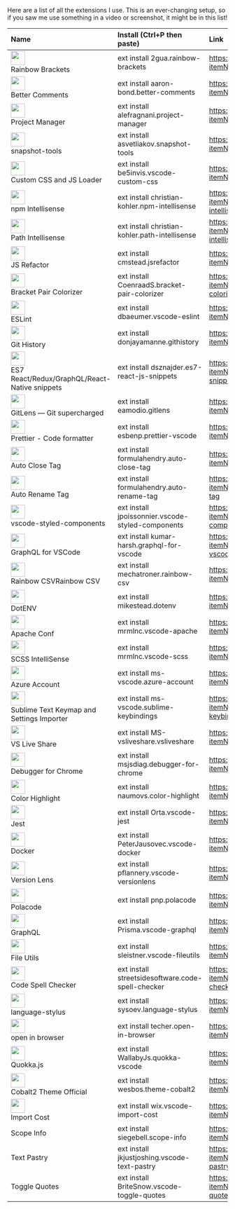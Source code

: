 Here are a list of all the extensions I use. This is an ever-changing setup, so if you saw me use something in a video or screenshot, it might be in this list!

| Name                                                                                                                                                                                                                            | Install (Ctrl+P then paste)                       | Link                                                                                      |
| :------------------------------------------------------------------------------------------------------------------------------------------------------------------------------------------------------------------------------ | :------------------------------------------------ | :---------------------------------------------------------------------------------------- |
| <img src="https://2gua.gallerycdn.vsassets.io/extensions/2gua/rainbow-brackets/0.0.6/1474455607820/Microsoft.VisualStudio.Services.Icons.Default" width="32"> <br> Rainbow Brackets                                             | ext install 2gua.rainbow-brackets                 | https://marketplace.visualstudio.com/items?itemName=2gua.rainbow-brackets                 |
| <img src="https://aaron-bond.gallerycdn.vsassets.io/extensions/aaron-bond/better-comments/1.3.0/1536874978108/Microsoft.VisualStudio.Services.Icons.Default" width="32"> <br> Better Comments                                   | ext install aaron-bond.better-comments            | https://marketplace.visualstudio.com/items?itemName=aaron-bond.better-comments            |
| <img src="https://alefragnani.gallerycdn.vsassets.io/extensions/alefragnani/project-manager/9.0.0/1537327344243/Microsoft.VisualStudio.Services.Icons.Default" width="32"> <br> Project Manager                                 | ext install alefragnani.project-manager           | https://marketplace.visualstudio.com/items?itemName=alefragnani.project-manager           |
| <img src="https://asvetliakov.gallerycdn.vsassets.io/extensions/asvetliakov/snapshot-tools/0.0.7/1509066699874/Microsoft.VisualStudio.Services.Icons.Default" width="32"> <br> snapshot-tools                                   | ext install asvetliakov.snapshot-tools            | https://marketplace.visualstudio.com/items?itemName=asvetliakov.snapshot-tools            |
| <img src="https://be5invis.gallerycdn.vsassets.io/extensions/be5invis/vscode-custom-css/3.0.0/1537015799428/Microsoft.VisualStudio.Services.Icons.Default" width="32"> <br> Custom CSS and JS Loader                            | ext install be5invis.vscode-custom-css            | https://marketplace.visualstudio.com/items?itemName=be5invis.vscode-custom-css            |
| <img src="https://christian-kohler.gallerycdn.vsassets.io/extensions/christian-kohler/npm-intellisense/1.3.0/1487797010221/Microsoft.VisualStudio.Services.Icons.Default" width="32"> <br> npm Intellisense                     | ext install christian-kohler.npm-intellisense     | https://marketplace.visualstudio.com/items?itemName=christian-kohler.npm-intellisense     |
| <img src="https://christian-kohler.gallerycdn.vsassets.io/extensions/christian-kohler/path-intellisense/1.4.2/1494488953003/Microsoft.VisualStudio.Services.Icons.Default" width="32"> <br> Path Intellisense                   | ext install christian-kohler.path-intellisense    | https://marketplace.visualstudio.com/items?itemName=christian-kohler.path-intellisense    |
| <img src="https://cmstead.gallerycdn.vsassets.io/extensions/cmstead/jsrefactor/2.14.1/1534546853617/Microsoft.VisualStudio.Services.Icons.Default" width="32"> <br> JS Refactor                                                 | ext install cmstead.jsrefactor                    | https://marketplace.visualstudio.com/items?itemName=cmstead.jsrefactor                    |
| <img src="https://coenraads.gallerycdn.vsassets.io/extensions/coenraads/bracket-pair-colorizer/1.0.60/1537012563426/Microsoft.VisualStudio.Services.Icons.Default" width="32"> <br> Bracket Pair Colorizer                      | ext install CoenraadS.bracket-pair-colorizer      | https://marketplace.visualstudio.com/items?itemName=CoenraadS.bracket-pair-colorizer      |
| <img src="https://dbaeumer.gallerycdn.vsassets.io/extensions/dbaeumer/vscode-eslint/1.6.0/1536661436008/Microsoft.VisualStudio.Services.Icons.Default" width="32"> <br> ESLint                                                  | ext install dbaeumer.vscode-eslint                | https://marketplace.visualstudio.com/items?itemName=dbaeumer.vscode-eslint                |
| <img src="https://donjayamanne.gallerycdn.vsassets.io/extensions/donjayamanne/githistory/0.4.2/1531844658978/Microsoft.VisualStudio.Services.Icons.Default" width="32"> <br> Git History                                        | ext install donjayamanne.githistory               | https://marketplace.visualstudio.com/items?itemName=donjayamanne.githistory               |
| <img src="https://dsznajder.gallerycdn.vsassets.io/extensions/dsznajder/es7-react-js-snippets/1.8.6/1535318701167/Microsoft.VisualStudio.Services.Icons.Default" width="32"> <br> ES7 React/Redux/GraphQL/React-Native snippets | ext install dsznajder.es7-react-js-snippets       | https://marketplace.visualstudio.com/items?itemName=dsznajder.es7-react-js-snippets       |
| <img src="https://eamodio.gallerycdn.vsassets.io/extensions/eamodio/gitlens/8.5.6/1534910556653/Microsoft.VisualStudio.Services.Icons.Default" width="32"> <br> GitLens — Git supercharged                                      | ext install eamodio.gitlens                       | https://marketplace.visualstudio.com/items?itemName=eamodio.gitlens                       |
| <img src="https://esbenp.gallerycdn.vsassets.io/extensions/esbenp/prettier-vscode/1.6.1/1533816304474/Microsoft.VisualStudio.Services.Icons.Default" width="32"> <br> Prettier - Code formatter                                 | ext install esbenp.prettier-vscode                | https://marketplace.visualstudio.com/items?itemName=esbenp.prettier-vscode                |
| <img src="https://formulahendry.gallerycdn.vsassets.io/extensions/formulahendry/auto-close-tag/0.5.6/1518852273382/Microsoft.VisualStudio.Services.Icons.Default" width="32"> <br> Auto Close Tag                               | ext install formulahendry.auto-close-tag          | https://marketplace.visualstudio.com/items?itemName=formulahendry.auto-close-tag          |
| <img src="https://formulahendry.gallerycdn.vsassets.io/extensions/formulahendry/auto-rename-tag/0.0.15/1509790377763/Microsoft.VisualStudio.Services.Icons.Default" width="32"> <br> Auto Rename Tag                            | ext install formulahendry.auto-rename-tag         | https://marketplace.visualstudio.com/items?itemName=formulahendry.auto-rename-tag         |
| <img src="https://jpoissonnier.gallerycdn.vsassets.io/extensions/jpoissonnier/vscode-styled-components/0.0.21/1531325271018/Microsoft.VisualStudio.Services.Icons.Default" width="32"> <br> vscode-styled-components            | ext install jpoissonnier.vscode-styled-components | https://marketplace.visualstudio.com/items?itemName=jpoissonnier.vscode-styled-components |
| <img src="https://kumar-harsh.gallerycdn.vsassets.io/extensions/kumar-harsh/graphql-for-vscode/1.12.1/1532879005214/Microsoft.VisualStudio.Services.Icons.Default" width="32"> <br> GraphQL for VSCode                          | ext install kumar-harsh.graphql-for-vscode        | https://marketplace.visualstudio.com/items?itemName=kumar-harsh.graphql-for-vscode        |
| <img src="https://mechatroner.gallerycdn.vsassets.io/extensions/mechatroner/rainbow-csv/0.5.0/1535766192850/Microsoft.VisualStudio.Services.Icons.Default" width="32"> <br> Rainbow CSVRainbow CSV                              | ext install mechatroner.rainbow-csv               | https://marketplace.visualstudio.com/items?itemName=mechatroner.rainbow-csv               |
| <img src="https://mikestead.gallerycdn.vsassets.io/extensions/mikestead/dotenv/1.0.1/1519894859412/Microsoft.VisualStudio.Services.Icons.Default" width="32"> <br> DotENV                                                       | ext install mikestead.dotenv                      | https://marketplace.visualstudio.com/items?itemName=mikestead.dotenv                      |
| <img src="https://mrmlnc.gallerycdn.vsassets.io/extensions/mrmlnc/vscode-apache/1.1.1/1488727039706/Microsoft.VisualStudio.Services.Icons.Default" width="32"> <br> Apache Conf                                                 | ext install mrmlnc.vscode-apache                  | https://marketplace.visualstudio.com/items?itemName=mrmlnc.vscode-apache                  |
| <img src="https://mrmlnc.gallerycdn.vsassets.io/extensions/mrmlnc/vscode-scss/0.6.2/1488723795749/Microsoft.VisualStudio.Services.Icons.Default" width="32"> <br> SCSS IntelliSense                                             | ext install mrmlnc.vscode-scss                    | https://marketplace.visualstudio.com/items?itemName=mrmlnc.vscode-scss                    |
| <img src="https://ms-vscode.gallerycdn.vsassets.io/extensions/ms-vscode/azure-account/0.4.3/1533307493397/Microsoft.VisualStudio.Services.Icons.Default" width="32"> <br> Azure Account                                         | ext install ms-vscode.azure-account               | https://marketplace.visualstudio.com/items?itemName=ms-vscode.azure-account               |
| <img src="https://ms-vscode.gallerycdn.vsassets.io/extensions/ms-vscode/sublime-keybindings/4.0.0/1525091654964/Microsoft.VisualStudio.Services.Icons.Default" width="32"> <br> Sublime Text Keymap and Settings Importer       | ext install ms-vscode.sublime-keybindings         | https://marketplace.visualstudio.com/items?itemName=ms-vscode.sublime-keybindings         |
| <img src="https://ms-vsliveshare.gallerycdn.vsassets.io/extensions/ms-vsliveshare/vsliveshare/0.3.709/1537292371462/Microsoft.VisualStudio.Services.Icons.Default" width="32"> <br> VS Live Share                               | ext install MS-vsliveshare.vsliveshare            | https://marketplace.visualstudio.com/items?itemName=MS-vsliveshare.vsliveshare            |
| <img src="https://msjsdiag.gallerycdn.vsassets.io/extensions/msjsdiag/debugger-for-chrome/4.10.1/1536726054456/Microsoft.VisualStudio.Services.Icons.Default" width="32"> <br> Debugger for Chrome                              | ext install msjsdiag.debugger-for-chrome          | https://marketplace.visualstudio.com/items?itemName=msjsdiag.debugger-for-chrome          |
| <img src="https://naumovs.gallerycdn.vsassets.io/extensions/naumovs/color-highlight/2.3.0/1499789961213/Microsoft.VisualStudio.Services.Icons.Default" width="32"> <br> Color Highlight                                         | ext install naumovs.color-highlight               | https://marketplace.visualstudio.com/items?itemName=naumovs.color-highlight               |
| <img src="https://orta.gallerycdn.vsassets.io/extensions/orta/vscode-jest/2.9.0/1532373745486/Microsoft.VisualStudio.Services.Icons.Default" width="32"> <br> Jest                                                              | ext install Orta.vscode-jest                      | https://marketplace.visualstudio.com/items?itemName=Orta.vscode-jest                      |
| <img src="https://peterjausovec.gallerycdn.vsassets.io/extensions/peterjausovec/vscode-docker/0.2.0/1536265588965/Microsoft.VisualStudio.Services.Icons.Default" width="32"> <br> Docker                                        | ext install PeterJausovec.vscode-docker           | https://marketplace.visualstudio.com/items?itemName=PeterJausovec.vscode-docker           |
| <img src="https://pflannery.gallerycdn.vsassets.io/extensions/pflannery/vscode-versionlens/0.21.1/1527857898960/Microsoft.VisualStudio.Services.Icons.Default" width="32"> <br> Version Lens                                    | ext install pflannery.vscode-versionlens          | https://marketplace.visualstudio.com/items?itemName=pflannery.vscode-versionlens          |
| <img src="https://pnp.gallerycdn.vsassets.io/extensions/pnp/polacode/0.2.2/1519112191261/Microsoft.VisualStudio.Services.Icons.Default" width="32"> <br> Polacode                                                               | ext install pnp.polacode                          | https://marketplace.visualstudio.com/items?itemName=pnp.polacode                          |
| <img src="https://prisma.gallerycdn.vsassets.io/extensions/prisma/vscode-graphql/0.1.5/1536586689578/Microsoft.VisualStudio.Services.Icons.Default" width="32"> <br> GraphQL                                                    | ext install Prisma.vscode-graphql                 | https://marketplace.visualstudio.com/items?itemName=Prisma.vscode-graphql                 |
| <img src="https://sleistner.gallerycdn.vsassets.io/extensions/sleistner/vscode-fileutils/2.10.3/1529063805767/Microsoft.VisualStudio.Services.Icons.Default" width="32"> <br> File Utils                                        | ext install sleistner.vscode-fileutils            | https://marketplace.visualstudio.com/items?itemName=sleistner.vscode-fileutils            |
| <img src="https://streetsidesoftware.gallerycdn.vsassets.io/extensions/streetsidesoftware/code-spell-checker/1.6.10/1525284241417/Microsoft.VisualStudio.Services.Icons.Default" width="32"> <br> Code Spell Checker            | ext install streetsidesoftware.code-spell-checker | https://marketplace.visualstudio.com/items?itemName=streetsidesoftware.code-spell-checker |
| <img src="https://sysoev.gallerycdn.vsassets.io/extensions/sysoev/language-stylus/1.10.0/1534779680970/Microsoft.VisualStudio.Services.Icons.Default" width="32"> <br> language-stylus                                          | ext install sysoev.language-stylus                | https://marketplace.visualstudio.com/items?itemName=sysoev.language-stylus                |
| <img src="https://techer.gallerycdn.vsassets.io/extensions/techer/open-in-browser/2.0.0/1534049617896/Microsoft.VisualStudio.Services.Icons.Default" width="32"> <br> open in browser                                           | ext install techer.open-in-browser                | https://marketplace.visualstudio.com/items?itemName=techer.open-in-browser                |
| <img src="https://wallabyjs.gallerycdn.vsassets.io/extensions/wallabyjs/quokka-vscode/1.0.149/1537003460782/Microsoft.VisualStudio.Services.Icons.Default" width="32"> <br> Quokka.js                                           | ext install WallabyJs.quokka-vscode               | https://marketplace.visualstudio.com/items?itemName=WallabyJs.quokka-vscode               |
| <img src="https://wesbos.gallerycdn.vsassets.io/extensions/wesbos/theme-cobalt2/2.1.6/1518187833661/Microsoft.VisualStudio.Services.Icons.Default" width="32"> <br> Cobalt2 Theme Official                                      | ext install wesbos.theme-cobalt2                  | https://marketplace.visualstudio.com/items?itemName=wesbos.theme-cobalt2                  |
| <img src="https://wix.gallerycdn.vsassets.io/extensions/wix/vscode-import-cost/2.9.0/1536299500373/Microsoft.VisualStudio.Services.Icons.Default" width="32"> <br> Import Cost                                                  | ext install wix.vscode-import-cost                | https://marketplace.visualstudio.com/items?itemName=wix.vscode-import-cost                |
| Scope Info                                                                                                                                                                                                                      | ext install siegebell.scope-info                  | https://marketplace.visualstudio.com/items?itemName=siegebell.scope-info                  |
| Text Pastry                                                                                                                                                                                                                     | ext install jkjustjoshing.vscode-text-pastry      | https://marketplace.visualstudio.com/items?itemName=jkjustjoshing.vscode-text-pastry      |
| Toggle Quotes                                                                                                                                                                                                                   | ext install BriteSnow.vscode-toggle-quotes        | https://marketplace.visualstudio.com/items?itemName=BriteSnow.vscode-toggle-quotes        |
